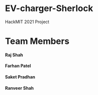 # EV-charger-Sherlock
HackMIT 2021 Project
# Team Members
<H4>Raj Shah</h4>
<H4>Farhan Patel</h4>
<H4>Saket Pradhan</h4>
<H4>Ranveer Shah</h4>
